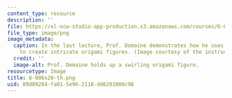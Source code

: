 ```yaml
---
content_type: resource
description: ''
file: https://ol-ocw-studio-app-production.s3.amazonaws.com/courses/6-006-introduction-to-algorithms-spring-2020/89d89284fa015e962118dd6201006c98_6-006s20-th.png
file_type: image/png
image_metadata:
  caption: In the last lecture, Prof. Demaine demonstrates how he uses algorithms
    to create intricate origami figures. (Image courtesy of the instructors.)
  credit: ''
  image-alt: Prof. Demaine holds up a swirling origami figure.
resourcetype: Image
title: 6-006s20-th.png
uid: 89d89284-fa01-5e96-2118-dd6201006c98
---
```


